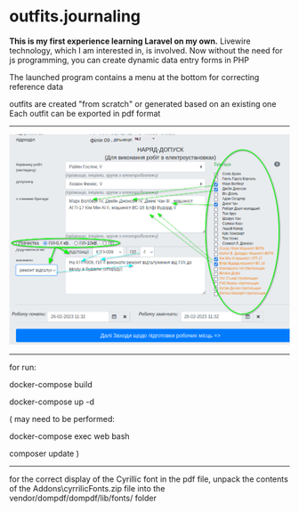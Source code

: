 # outfits.journaling
**This is my first experience learning Laravel on my own.**
Livewire technology, which I am interested in, is involved.
Now without the need for js programming, you can create
dynamic data entry forms in PHP

The launched program contains a menu at the bottom for correcting reference data

outfits are created "from scratch" or generated based on an existing one
Each outfit can be exported in pdf format

********

![demo-113838.png](Addons%2Fdemo-113838.png)
********

for run:

docker-compose build

docker-compose up -d


( may need to be performed:

docker-compose exec web bash

composer update
)

********

for the correct display of the Cyrillic font in the pdf file, unpack the contents
of the Addons\cyrrilicFonts.zip file into the vendor/dompdf/dompdf/lib/fonts/ folder
